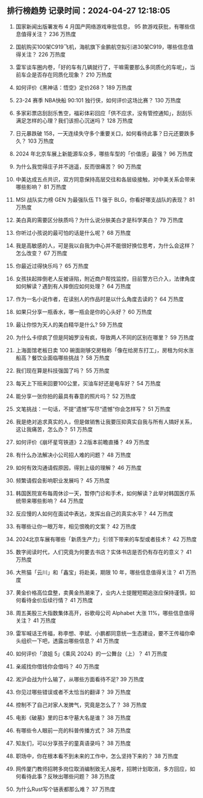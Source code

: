 
## 排行榜趋势 记录时间：2024-04-27 12:18:05
  
  1. 国家新闻出版署发布 4 月国产网络游戏审批信息， 95 款游戏获批，有哪些信息值得关注？ 236 万热度
    
  2. 国航购买100架C919飞机，海航旗下金鹏航空拟引进30架C919，哪些信息值得关注？ 226 万热度
    
  3. 雷军谈车圈内卷，「好的车有几辆就行了，干嘛需要那么多同质化的车呢」，当前车企是否存在同质化现象？ 210 万热度
    
  4. 如何评价《黑神话：悟空》定价268？ 189 万热度
    
  5. 23-24 赛季 NBA快船 90:101 独行侠，如何评价这场比赛？ 130 万热度
    
  6. 多家彩票店刮刮乐售空，福彩体彩回应「供不应求，没有管控通知」，刮刮乐满足怎样的心理？我们该担心沉迷吗？ 128 万热度
    
  7. 日元暴跌破 158，一天连续失守多个重要关口，如何看待此事？日元还要跌多久？ 103 万热度
    
  8. 2024 年北京车展上新能源车众多，哪些车型的「价值感」最强？ 96 万热度
    
  9. 为什么我觉得庄子并不逍遥，反而很痛苦？ 90 万热度
    
  10. 中美达成五点共识，双方同意保持高层交往和各层级接触，对中美关系会带来哪些影响？ 81 万热度
    
  11. MSI 战队实力榜 GEN 为最强队伍 T1 强于 BLG，你看好哪支战队的表现？ 81 万热度
    
  12. 美白真的需要区分肤质吗？为什么说分肤美白才是科学美白？ 79 万热度
    
  13. 你听过小孩说的最可怕的话是什么呢？ 68 万热度
    
  14. 我是高敏感的人，可是我以自我为中心并不能很好换位思考，为什么会这样？怎么改变？ 67 万热度
    
  15. 你最近过得快乐吗？ 65 万热度
    
  16. 女孩扶起摔倒老人反被诬陷，附近商户帮找监控，目前警方已介入，法律角度如何解读？遇到有人摔倒应如何处理？ 64 万热度
    
  17. 作为一名小说作者，在读别人的作品时是以什么角度去读的？ 64 万热度
    
  18. 如果只分享一瓶香水，哪一瓶会是你的心头好？ 60 万热度
    
  19. 最让你惊为天人的美白精华是什么? 59 万热度
    
  20. 为什么卡缪疯了但是阿姆罗没有疯，导致两人不同的区别在哪里？ 59 万热度
    
  21. 上海面馆老板日卖 100 碗面刚够交房租称「像在给房东打工」，房租为何水涨船高？餐饮业面临哪些挑战？ 58 万热度
    
  22. 我们现在算是科技强国了吗？ 55 万热度
    
  23. 每天上下班来回要100公里，买油车好还是电车好？ 54 万热度
    
  24. 能分享一张你拍的最具有春意的照片吗？ 52 万热度
    
  25. 文笔挑战：一句话，不提“遗憾”写尽“遗憾”你会怎样写？ 51 万热度
    
  26. 我是绝对追求真实的人，但是做销售让我要压抑真实自我与所有人搞好关系，这让我痛苦，怎么办？ 51 万热度
    
  27. 如何评价《崩坏星穹铁道》2.2版本前瞻直播？ 49 万热度
    
  28. 有什么办法解决小公司招人难的问题？ 48 万热度
    
  29. 如何有效沟通请假原因，得到上级的理解？ 46 万热度
    
  30. 频繁请假会影响职业发展吗？ 45 万热度
    
  31. 韩国医院宣布每周休诊一天，暂停门诊和手术，如何解读？此举对韩国医疗系统带来哪些影响？ 44 万热度
    
  32. 反应慢的人如何在面试中表达，发挥出自己的真实水平？ 44 万热度
    
  33. 有哪些让你一眼万年，相见恨晚的文案？ 42 万热度
    
  34. 2024北京车展有哪些「新质生产力」引领下带来的车型或者技术？ 42 万热度
    
  35. 数字阅读时代，人们究竟为何要去书店？实体书店是否仍有存在的意义？ 41 万热度
    
  36. 大熊猫「云川」和「鑫宝」将赴美，期限 10 年，哪些信息值得关注？ 41 万热度
    
  37. 黄金价格高位盘整，卖黄金热潮来了，业内人士提醒短期追涨应保持谨慎，如何看待金价后续行情？ 41 万热度
    
  38. 周五美股三大指数集体高开，谷歌母公司 Alphabet 大涨 11%，哪些信息值得关注？ 41 万热度
    
  39. 雷军喊话王传福，称李想、李斌、小鹏都同意统一生态建设，要不王传福你牵头组织一下吧，透露出哪些信息？ 41 万热度
    
  40. 如何评价「浪姐 5」《乘风 2024》的一公舞台（上）？ 41 万热度
    
  41. 亲戚找你借钱你会借吗？ 40 万热度
    
  42. 淞沪会战为什么输了，从哪些方面看待不足? 39 万热度
    
  43. 你见过哪些错误或者不太恰当的翻译？ 39 万热度
    
  44. 控制不了自己对家人发脾气，究竟是怎么了？ 38 万热度
    
  45. 电影《破墓》里的日本守墓大名是谁？ 38 万热度
    
  46. 有哪些令人眼前一亮的科普传播方式？ 38 万热度
    
  47. 知友们，可以分享孩子的童真语录吗？ 38 万热度
    
  48. 职场中，你在根本看不到未来的工作中，怎么坚持下来的？ 38 万热度
    
  49. 网传厦门教师招聘多岗位取消编制致无人报考，招聘计划取消，多方回应，如何看待此事？反映出哪些问题？ 38 万热度
    
  50. 为什么Rust写个链表都那么难？ 37 万热度
    